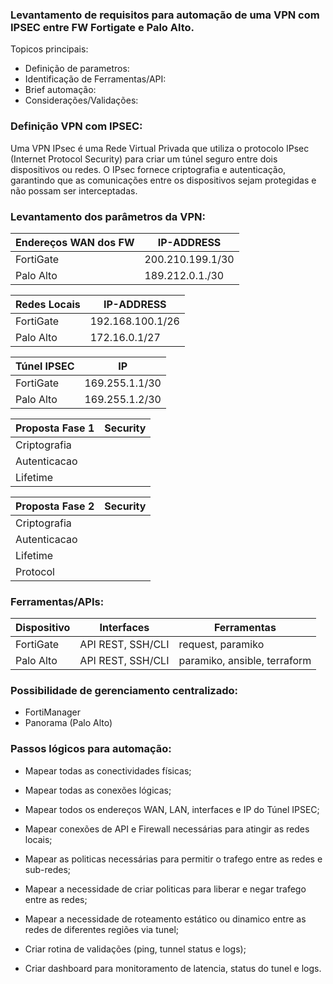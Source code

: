 ### Levantamento de requisitos para automação de uma VPN com IPSEC entre FW Fortigate e Palo Alto. 
Topicos principais:

- Definição de parametros:
- Identificação de Ferramentas/API:
- Brief automação:
- Considerações/Validações:

### Definição VPN com IPSEC:
Uma VPN IPsec é uma Rede Virtual Privada que utiliza o protocolo IPsec (Internet Protocol Security) para criar um túnel seguro entre dois dispositivos ou redes. O IPsec fornece criptografia e autenticação, garantindo que as comunicações entre os dispositivos sejam protegidas e não possam ser interceptadas. 

### Levantamento dos parâmetros da VPN:

| Endereços WAN dos FW | IP-ADDRESS | 
| -------------------- | ---------- |
| FortiGate            | 200.210.199.1/30        |
| Palo Alto            | 189.212.0.1./30        |

| Redes Locais | IP-ADDRESS |
| ------------ | ---------- |
| FortiGate    | 192.168.100.1/26       |
| Palo Alto    | 172.16.0.1/27       |

| Túnel IPSEC | IP |
| ----------- | -- |
| FortiGate | 169.255.1.1/30 |
| Palo Alto | 169.255.1.2/30 |

| Proposta Fase 1 | Security |
| --------------- | -------- | 
| Criptografia    |          |
| Autenticacao    |          |
| Lifetime        |          |

| Proposta Fase 2 | Security | 
| --------------- | -------- |
| Criptografia      |        |
| Autenticacao      |        |
| Lifetime          |        |
| Protocol          |        |

### Ferramentas/APIs:

| Dispositivo | Interfaces | Ferramentas | 
| ----------- | ---------- | ----------- |
| FortiGate   | API REST, SSH/CLI | request, paramiko |
| Palo Alto   | API REST, SSH/CLI | paramiko, ansible, terraform |

### Possibilidade de gerenciamento centralizado:

- FortiManager
- Panorama (Palo Alto)

### Passos lógicos para automação:

- Mapear todas as conectividades físicas;
- Mapear todas as conexões lógicas;
- Mapear todos os endereços WAN, LAN, interfaces e IP do Túnel IPSEC;
- Mapear conexões de API e Firewall necessárias para atingir as redes locais;
- Mapear as politicas necessárias para permitir o trafego entre as redes e sub-redes;
- Mapear a necessidade de criar politicas para liberar e negar trafego entre as redes;
- Mapear a necessidade de roteamento estático ou dinamico entre as redes de diferentes regiões via tunel;

- Criar rotina de validações (ping, tunnel status e logs);
- Criar dashboard para monitoramento de latencia, status do tunel e logs.


